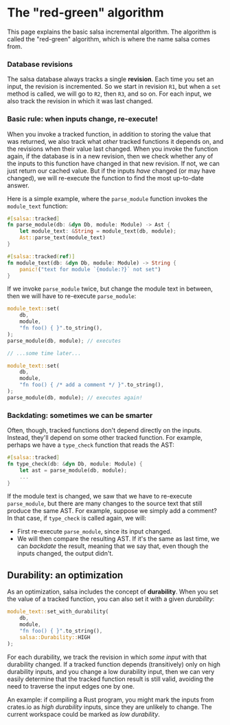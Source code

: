 # The "red-green" algorithm

This page explains the basic salsa incremental algorithm.
The algorithm is called the "red-green" algorithm, which is where the name salsa comes from.

### Database revisions

The salsa database always tracks a single **revision**. Each time you set an input, the revision is incremented. So we start in revision `R1`, but when a `set` method is called, we will go to `R2`, then `R3`, and so on. For each input, we also track the revision in which it was last changed.

### Basic rule: when inputs change, re-execute!

When you invoke a tracked function, in addition to storing the value that was returned, we also track what _other_ tracked functions it depends on, and the revisions when their value last changed. When you invoke the function again, if the database is in a new revision, then we check whether any of the inputs to this function have changed in that new revision. If not, we can just return our cached value. But if the inputs _have_ changed (or may have changed), we will re-execute the function to find the most up-to-date answer.

Here is a simple example, where the `parse_module` function invokes the `module_text` function:

```rust
#[salsa::tracked]
fn parse_module(db: &dyn Db, module: Module) -> Ast {
    let module_text: &String = module_text(db, module);
    Ast::parse_text(module_text)
}

#[salsa::tracked(ref)]
fn module_text(db: &dyn Db, module: Module) -> String {
    panic!("text for module `{module:?}` not set")
}
```

If we invoke `parse_module` twice, but change the module text in between, then we will have to re-execute `parse_module`:

```rust
module_text::set(
    db,
    module,
    "fn foo() { }".to_string(),
);
parse_module(db, module); // executes

// ...some time later...

module_text::set(
    db,
    module,
    "fn foo() { /* add a comment */ }".to_string(),
);
parse_module(db, module); // executes again!
```

### Backdating: sometimes we can be smarter

Often, though, tracked functions don't depend directly on the inputs. Instead, they'll depend on some other tracked function. For example, perhaps we have a `type_check` function that reads the AST:

```rust
#[salsa::tracked]
fn type_check(db: &dyn Db, module: Module) {
    let ast = parse_module(db, module);
    ...
}
```

If the module text is changed, we saw that we have to re-execute `parse_module`, but there are many changes to the source text that still produce the same AST. For example, suppose we simply add a comment? In that case, if `type_check` is called again, we will:

- First re-execute `parse_module`, since its input changed.
- We will then compare the resulting AST. If it's the same as last time, we can _backdate_ the result, meaning that we say that, even though the inputs changed, the output didn't.

## Durability: an optimization

As an optimization, salsa includes the concept of **durability**. When you set the value of a tracked function, you can also set it with a given _durability_:

```rust
module_text::set_with_durability(
    db,
    module,
    "fn foo() { }".to_string(),
    salsa::Durability::HIGH
);
```

For each durability, we track the revision in which _some input_ with that durability changed. If a tracked function depends (transitively) only on high durability inputs, and you change a low durability input, then we can very easily determine that the tracked function result is still valid, avoiding the need to traverse the input edges one by one.

An example: if compiling a Rust program, you might mark the inputs from crates.io as _high durability_ inputs, since they are unlikely to change. The current workspace could be marked as _low durability_.
